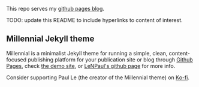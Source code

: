
This repo serves my [github pages blog](https://sg-mancer.github.io/).

TODO: update this README to include hyperlinks to content of interest.


## Millennial Jekyll theme ##

Millennial is a minimalist Jekyll theme for running a simple, clean, content-focused publishing platform for your publication site or blog through [Github Pages](https://pages.github.com/), check [the demo site](https://lenpaul.github.io/Millennial/), or [LeNPaul's github page](https://github.com/LeNPaul/Millennial) for more info.

Consider supporting Paul Le (the creator of the Millennial theme) on [Ko-fi](https://ko-fi.com/paulle).
